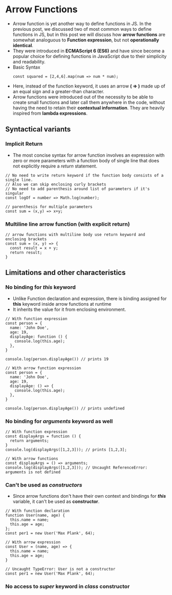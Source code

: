 # Arrow Functions
- Arrow function is yet another way to define functions in JS. In the previous post, we discussed two of most common ways to define functions in JS, but in this post we will discuss how **arrow functions** are somewhat analoguous to **Function expression**, but not **operationally identical**.
- They were introduced in **ECMAScript 6 (ES6)** and have since become a popular choice for defining functions in JavaScript due to their simplicity and readability.
- Basic Syntax
  ```
  const squared = [2,4,6].map(num => num * num);
  ```
- Here, instead of the function keyword, it uses an arrow **( => )** made up of an equal sign and a greater-than character.
- Arrow functions were introduced out of the necessity to be able to create small functions and later call them anywhere in the code, without having the need to retain their **contextual information**. They are heavily inspired from **lambda expressions**.

## Syntactical variants
### Implicit Return
- The most concise syntax for arrow function involves an expression with zero or more parameters with a function body of single line that does not explicitly require a *return* statement.
```
// No need to write return keyword if the function body consists of a single line.
// Also we can skip enclosing curly brackets 
// No need to add parenthesis around list of parameters if it's singular
const logOf = number => Math.log(number);

// parenthesis for multiple parameters
const sum = (x,y) => x+y;
```

### Multiline line arrow function (with explicit return)
```
// arrow functions with multiline body use return keyword and enclosing brackets
const sum = (x, y) => {
  const result = x + y;
  return result;
}
```
## Limitations and other characteristics
### No binding for *this* keyword
- Unlike Function declaration and expression, there is binding assigned for **this** keyword inside arrow functions at runtime
- It inherits the value for it from enclosing environment.
```
// With function expression
const person = {
  name: 'John Doe',
  age: 19,
  displayAge: function () {
    console.log(this.age);
  },
}

console.log(person.displayAge()) // prints 19
```

```
// With arrow function expression
const person = {
  name: 'John Doe',
  age: 19,
  displayAge: () => {
    console.log(this.age);
  },
}

console.log(person.displayAge()) // prints undefined
```

### No binding for *arguments* keyword as well
```
// With function expression
const displayArgs = function () {
  return arguments;
}
console.log(displayArgs([1,2,3])); // prints [1,2,3];
```

```
// With arrow functions
const displayArgs = () => arguments;
console.log(displayArgs([1,2,3])); // Uncaught ReferenceError: arguments is not defined
```

### Can't be used as *constructors*
- Since arrow functions don't have their own context and bindings for ***this*** variable, it can't be used as **constructor**.
```
// With function declaration
function User(name, age) {
  this.name = name;
  this.age = age;
};
const per1 = new User('Max Plank', 64);
```

```
// With arrow expression
const User = (name, age) => {
  this.name = name;
  this.age = age;
}

// Uncaught TypeError: User is not a constructor
const per1 = new User('Max Plank', 64);
```

### No access to *super* keyword in *class* constructor
